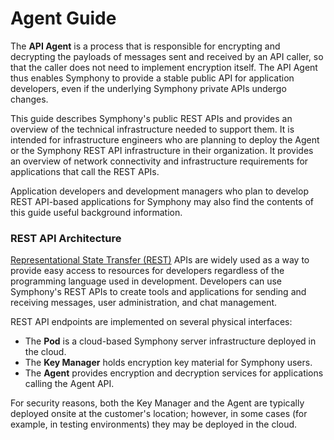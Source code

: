 # Agent Guide

The **API Agent** is a process that is responsible for encrypting and decrypting the payloads of messages sent and received by an API caller, so that the caller does not need to implement encryption itself. The API Agent thus enables Symphony to provide a stable public API for application developers, even if the underlying Symphony private APIs undergo changes.

This guide describes Symphony's public REST APIs and provides an overview of the technical infrastructure needed to support them. It is intended for infrastructure engineers who are planning to deploy the Agent or the Symphony REST API infrastructure in their organization. It provides an overview of network connectivity and infrastructure requirements for applications that call the REST APIs.

Application developers and development managers who plan to develop REST API-based applications for Symphony may also find the contents of this guide useful background information.

### REST API Architecture

[Representational State Transfer (REST)](https://en.wikipedia.org/wiki/Representational\_state\_transfer) APIs are widely used as a way to provide easy access to resources for developers regardless of the programming language used in development. Developers can use Symphony's REST APIs to create tools and applications for sending and receiving messages, user administration, and chat management.

REST API endpoints are implemented on several physical interfaces:

* The **Pod** is a cloud-based Symphony server infrastructure deployed in the cloud.
* The **Key Manager** holds encryption key material for Symphony users.
* The **Agent** provides encryption and decryption services for applications calling the Agent API.

For security reasons, both the Key Manager and the Agent are typically deployed onsite at the customer's location; however, in some cases (for example, in testing environments) they may be deployed in the cloud.
